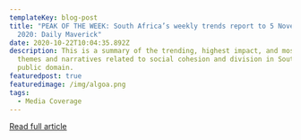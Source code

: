 ```yaml
---
templateKey: blog-post
title: "PEAK OF THE WEEK: South Africa’s weekly trends report to 5 November
  2020: Daily Maverick"
date: 2020-10-22T10:04:35.892Z
description: This is a summary of the trending, highest impact, and most active
  themes and narratives related to social cohesion and division in South African
  public domain.
featuredpost: true
featuredimage: /img/algoa.png
tags:
  - Media Coverage
---
```

[Read full article](https://www.dailymaverick.co.za/article/2020-10-30-south-africas-weekly-trends-report-22-to-29-october/)